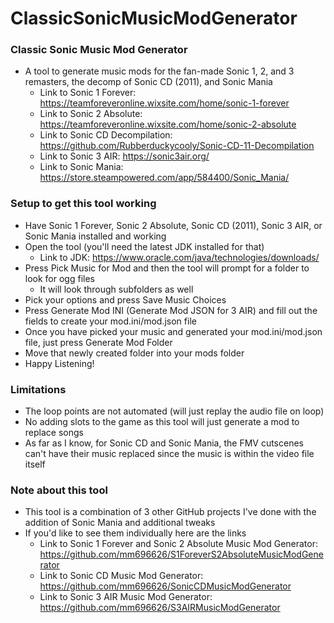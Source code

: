 # ClassicSonicMusicModGenerator

### Classic Sonic Music Mod Generator
* A tool to generate music mods for the fan-made Sonic 1, 2, and 3 remasters, the decomp of Sonic CD (2011), and Sonic Mania
    * Link to Sonic 1 Forever: https://teamforeveronline.wixsite.com/home/sonic-1-forever
    * Link to Sonic 2 Absolute: https://teamforeveronline.wixsite.com/home/sonic-2-absolute
    * Link to Sonic CD Decompilation: https://github.com/Rubberduckycooly/Sonic-CD-11-Decompilation
    * Link to Sonic 3 AIR: https://sonic3air.org/
    * Link to Sonic Mania: https://store.steampowered.com/app/584400/Sonic_Mania/

### Setup to get this tool working
* Have Sonic 1 Forever, Sonic 2 Absolute, Sonic CD (2011), Sonic 3 AIR, or Sonic Mania installed and working
* Open the tool (you'll need the latest JDK installed for that)
    * Link to JDK: https://www.oracle.com/java/technologies/downloads/
* Press Pick Music for Mod and then the tool will prompt for a folder to look for ogg files
    * It will look through subfolders as well
* Pick your options and press Save Music Choices
* Press Generate Mod INI (Generate Mod JSON for 3 AIR) and fill out the fields to create your mod.ini/mod.json file
* Once you have picked your music and generated your mod.ini/mod.json file, just press Generate Mod Folder
* Move that newly created folder into your mods folder
* Happy Listening!

### Limitations
* The loop points are not automated (will just replay the audio file on loop)
* No adding slots to the game as this tool will just generate a mod to replace songs
* As far as I know, for Sonic CD and Sonic Mania, the FMV cutscenes can't have their music replaced since the music is within the video file itself

### Note about this tool
* This tool is a combination of 3 other GitHub projects I've done with the addition of Sonic Mania and additional tweaks
* If you'd like to see them individually here are the links
  * Link to Sonic 1 Forever and Sonic 2 Absolute Music Mod Generator: https://github.com/mm696626/S1ForeverS2AbsoluteMusicModGenerator
  * Link to Sonic CD Music Mod Generator: https://github.com/mm696626/SonicCDMusicModGenerator
  * Link to Sonic 3 AIR Music Mod Generator: https://github.com/mm696626/S3AIRMusicModGenerator